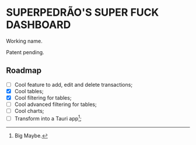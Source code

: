# SUPERPEDRÃO'S SUPER FUCK DASHBOARD

Working name.

Patent pending.

## Roadmap

- [ ] Cool feature to add, edit and delete transactions;
- [x] Cool tables;
- [x] Cool filtering for tables;
- [ ] Cool advanced filtering for tables;
- [ ] Cool charts;
- [ ] Transform into a Tauri app[^*];

[^*]: Big Maybe.
